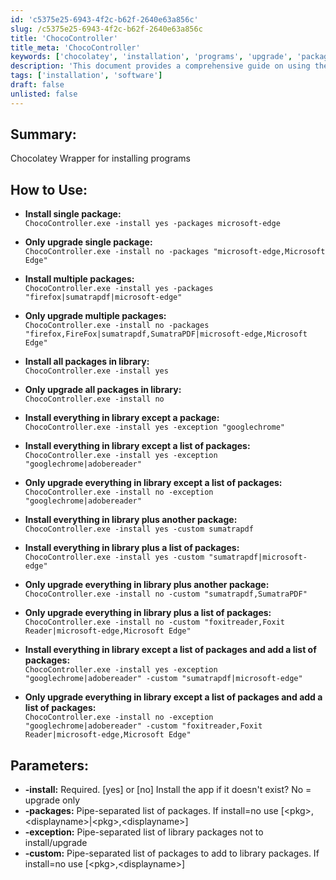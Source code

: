 ```yaml
---
id: 'c5375e25-6943-4f2c-b62f-2640e63a856c'
slug: /c5375e25-6943-4f2c-b62f-2640e63a856c
title: 'ChocoController'
title_meta: 'ChocoController'
keywords: ['chocolatey', 'installation', 'programs', 'upgrade', 'packages']
description: 'This document provides a comprehensive guide on using the Chocolatey Wrapper to install and upgrade various software packages efficiently. It covers commands for installing single and multiple packages, upgrading existing installations, and managing exceptions and custom packages in the library.'
tags: ['installation', 'software']
draft: false
unlisted: false
---
```


## Summary:

Chocolatey Wrapper for installing programs

## How to Use:

- **Install single package:**  
  `ChocoController.exe -install yes -packages microsoft-edge`  

- **Only upgrade single package:**  
  `ChocoController.exe -install no -packages "microsoft-edge,Microsoft Edge"`  

- **Install multiple packages:**  
  `ChocoController.exe -install yes -packages "firefox|sumatrapdf|microsoft-edge"`  

- **Only upgrade multiple packages:**  
  `ChocoController.exe -install no -packages "firefox,FireFox|sumatrapdf,SumatraPDF|microsoft-edge,Microsoft Edge"`  

- **Install all packages in library:**  
  `ChocoController.exe -install yes`  

- **Only upgrade all packages in library:**  
  `ChocoController.exe -install no`  

- **Install everything in library except a package:**  
  `ChocoController.exe -install yes -exception "googlechrome"`  

- **Install everything in library except a list of packages:**  
  `ChocoController.exe -install yes -exception "googlechrome|adobereader"`  

- **Only upgrade everything in library except a list of packages:**  
  `ChocoController.exe -install no -exception "googlechrome|adobereader"`  

- **Install everything in library plus another package:**  
  `ChocoController.exe -install yes -custom sumatrapdf`  

- **Install everything in library plus a list of packages:**  
  `ChocoController.exe -install yes -custom "sumatrapdf|microsoft-edge"`  

- **Only upgrade everything in library plus another package:**  
  `ChocoController.exe -install no -custom "sumatrapdf,SumatraPDF"`  

- **Only upgrade everything in library plus a list of packages:**  
  `ChocoController.exe -install no -custom "foxitreader,Foxit Reader|microsoft-edge,Microsoft Edge"`  

- **Install everything in library except a list of packages and add a list of packages:**  
  `ChocoController.exe -install yes -exception "googlechrome|adobereader" -custom "sumatrapdf|microsoft-edge"`  

- **Only upgrade everything in library except a list of packages and add a list of packages:**  
  `ChocoController.exe -install no -exception "googlechrome|adobereader" -custom "foxitreader,Foxit Reader|microsoft-edge,Microsoft Edge"`  

## Parameters:

- **-install:** Required. [yes] or [no] Install the app if it doesn't exist? No = upgrade only  
- **-packages:** Pipe-separated list of packages. If install=no use [\<pkg>,\<displayname>|\<pkg>,\<displayname>]  
- **-exception:** Pipe-separated list of library packages not to install/upgrade  
- **-custom:** Pipe-separated list of packages to add to library packages. If install=no use [\<pkg>,\<displayname>]  

